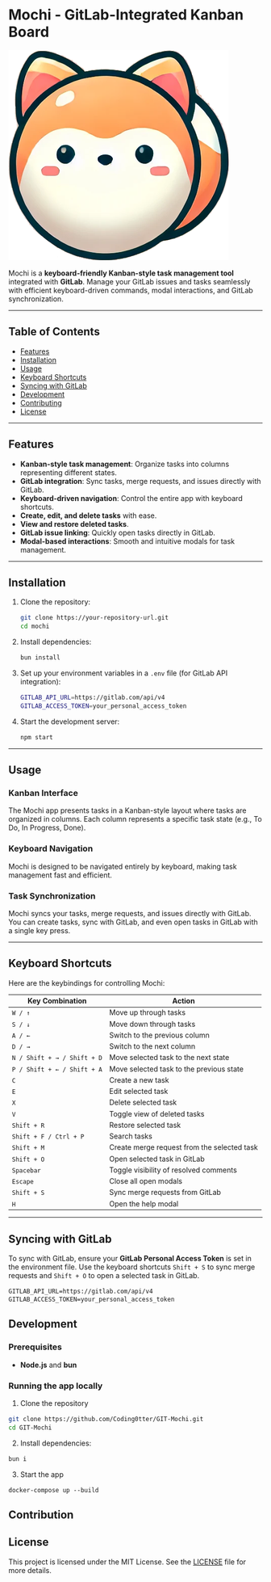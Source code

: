 # Mochi - GitLab-Integrated Kanban Board

![Mochi Logo](./git-mochi.png)

Mochi is a **keyboard-friendly Kanban-style task management tool** integrated with **GitLab**. Manage your GitLab issues and tasks seamlessly with efficient keyboard-driven commands, modal interactions, and GitLab synchronization.

---

## Table of Contents

- [Features](#features)
- [Installation](#installation)
- [Usage](#usage)
- [Keyboard Shortcuts](#keyboard-shortcuts)
- [Syncing with GitLab](#syncing-with-gitlab)
- [Development](#development)
- [Contributing](#contributing)
- [License](#license)

---

## Features

- **Kanban-style task management**: Organize tasks into columns representing different states.
- **GitLab integration**: Sync tasks, merge requests, and issues directly with GitLab.
- **Keyboard-driven navigation**: Control the entire app with keyboard shortcuts.
- **Create, edit, and delete tasks** with ease.
- **View and restore deleted tasks**.
- **GitLab issue linking**: Quickly open tasks directly in GitLab.
- **Modal-based interactions**: Smooth and intuitive modals for task management.

---

## Installation

1. Clone the repository:

   ```bash
   git clone https://your-repository-url.git
   cd mochi
   ```

2. Install dependencies:

   ```bash
   bun install
   ```

3. Set up your environment variables in a `.env` file (for GitLab API integration):

   ```bash
   GITLAB_API_URL=https://gitlab.com/api/v4
   GITLAB_ACCESS_TOKEN=your_personal_access_token
   ```

4. Start the development server:

   ```bash
   npm start
   ```

---

## Usage

### Kanban Interface

The Mochi app presents tasks in a Kanban-style layout where tasks are organized in columns. Each column represents a specific task state (e.g., To Do, In Progress, Done).

### Keyboard Navigation

Mochi is designed to be navigated entirely by keyboard, making task management fast and efficient.

### Task Synchronization

Mochi syncs your tasks, merge requests, and issues directly with GitLab. You can create tasks, sync with GitLab, and even open tasks in GitLab with a single key press.

---

## Keyboard Shortcuts

Here are the keybindings for controlling Mochi:

| Key Combination             | Action                                      |
| --------------------------- | ------------------------------------------- |
| `W / ↑`                     | Move up through tasks                       |
| `S / ↓`                     | Move down through tasks                     |
| `A / ←`                     | Switch to the previous column               |
| `D / →`                     | Switch to the next column                   |
| `N / Shift + → / Shift + D` | Move selected task to the next state        |
| `P / Shift + ← / Shift + A` | Move selected task to the previous state    |
| `C`                         | Create a new task                           |
| `E`                         | Edit selected task                          |
| `X`                         | Delete selected task                        |
| `V`                         | Toggle view of deleted tasks                |
| `Shift + R`                 | Restore selected task                       |
| `Shift + F / Ctrl + P`      | Search tasks                                |
| `Shift + M`                 | Create merge request from the selected task |
| `Shift + O`                 | Open selected task in GitLab                |
| `Spacebar`                  | Toggle visibility of resolved comments      |
| `Escape`                    | Close all open modals                       |
| `Shift + S`                 | Sync merge requests from GitLab             |
| `H`                         | Open the help modal                         |

---

## Syncing with GitLab

To sync with GitLab, ensure your **GitLab Personal Access Token** is set in the environment file. Use the keyboard shortcuts `Shift + S` to sync merge requests and `Shift + O` to open a selected task in GitLab.

```env
GITLAB_API_URL=https://gitlab.com/api/v4
GITLAB_ACCESS_TOKEN=your_personal_access_token
```

## Development

### Prerequisites

- **Node.js** and **bun**

### Running the app locally

1. Clone the repository

```bash
git clone https://github.com/Coding0tter/GIT-Mochi.git
cd GIT-Mochi
```

2. Install dependencies:

```bash
bun i
```

3. Start the app

```
docker-compose up --build
```

## Contribution

## License

This project is licensed under the MIT License. See the [LICENSE](https://github.com/Coding0tter/GIT-Mochi/blob/main/LICENSE.md) file for more details.
